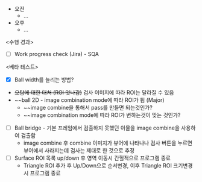 - 오전
	- ...
- 오후
	- ...

<수행 경과>
- [ ] Work progress check (Jira) - SQA

<베타 테스트>
- [x] Ball width를 늘리는 방법?
- ~~오탐에 대한 대처 (ROI 엇나감)~~ 검사 이미지에 따라 ROI는 달라질 수 있음
- ~~ball 2D - image combination mode에 따라 ROI가 튐 (Major)
	- ~~image combine을 통해서 pass를 만들면 되는것인가?
	- ~~image combination mode에 따라 ROI가 변하는것이 맞는 것인가?
- [ ] Ball bridge - 기본 프레임에서 검출하지 못했던 이물을 image combine을 사용하여 검출함
	- image combine 후 combine 이미지가 뷰어에 나타나나 검사 버튼을 누르면 뷰어에서 사라지는데 검사는 제대로 한 것으로 추정
- [ ] Surface ROI 목록 up/down 후 영역 이동시 간헐적으로 프로그램 종료
	- Triangle ROI 추가 후 Up/Down으로 순서변경, 이후 Triangle ROI 크기변경시 프로그램 종료

